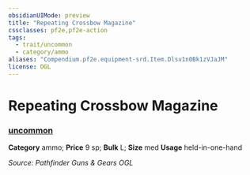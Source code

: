 ```yaml
---
obsidianUIMode: preview
title: "Repeating Crossbow Magazine"
cssclasses: pf2e,pf2e-action
tags:
  - trait/uncommon
  - category/ammo
aliases: "Compendium.pf2e.equipment-srd.Item.Dlsv1n0Bk1zVJaJM"
license: OGL
---
```

# Repeating Crossbow Magazine

### [uncommon](uncommon.md "Uncommon Rarity Trait")

**Category** ammo; 
**Price** 9 sp; 
**Bulk** L; **Size** med
**Usage** held-in-one-hand



*Source: Pathfinder Guns & Gears*
*OGL*